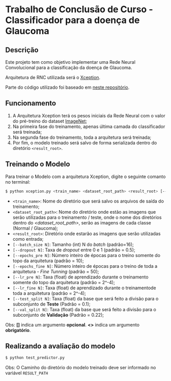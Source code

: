 # Trabalho de Conclusão de Curso - Classificador para a doença de Glaucoma

## Descrição

Este projeto tem como objetivo implementar uma Rede Neural Convolucional para a classificação da doença de Glaucoma.

Arquitetura de RNC utilizada será o [Xception](https://arxiv.org/pdf/1610.02357.pdf).

Parte do código utilizado foi baseado em [neste repositório](https://github.com/otenim/Xception-with-Your-Own-Dataset). 


## Funcionamento

1. A Arquitetura Xception terá os pesos iniciais da Rede Neural com o valor do pré-treino do dataset [ImageNet](https://image-net.org/);
2. Na primeira fase do treinamento, apenas última camada do classificador será treinada;
3. Na segunda fase do treinamento, toda a arquitetura será treinada;
4. Por fim, o modelo treinado será salvo de forma serializada dentro do diretório `<result_root>`.


## Treinando o Modelo

Para treinar o Modelo com a arquitetura Xception, digite o seguinte comanto no terminal:

```bash
$ python xception.py <train_name> <dataset_root_path> <result_root> [--batch_size N] [--dropout N] [--epochs_pre N] [--epochs_fine N] [--lr_pre N] [--lr_fine N] [--test_split N] [--val_split N]
```

* `<train_name>`: Nome do diretório que será salvo os arquivos de saída do treinamento;
* `<dataset_root_path>`: Nome do diretório onde estão as imagens que serão utilizadas para o treinamento / teste, onde o nome dos diretórios dentro do *<dataset_root_path>*, serão as imagens de cada classe (Normal / Glaucoma);
* `<result_root>`: Diretório onde estarão as imagens que serão utilizadas como entrada;
* `[--batch_size N]`: Tamanho (int) N do *batch* (padrão=16);
* `[--dropout N]`: Taxa de *dropout* entre 0 e 1 (padrão = 0.5);
* `[--epochs_pre N]`: Número inteiro de épocas para o treino somente do topo da arquitetura (padrão = 10);
* `[--epochs_fine N]`: Número inteiro de épocas para o treino de toda a arquitetura - *Fine Tunning* (padrão = 50);
* `[--lr_pre N]`: Taxa (float) de aprendizado durante o treinamento somente do topo da arquitetura (padrão = 2^-4);
* `[--lr_fine N]`: Taxa (float) de aprendizado durante o treinamentode toda a arquitetura (padrão = 2^-4);
* `[--test_split N]`: Taxa (float) da base que será feito a divisão para o subconjunto de **Teste** (Padrão = 0.1);
* `[--val_split N]`: Taxa (float) da base que será feito a divisão para o subconjunto de **Validação** (Padrão = 0.22);


Obs: **[]** indica um argumento **opcional**. **<>** indica um argumento **obrigatório**.


## Realizando a avaliação do modelo

```bash
$ python test_predictor.py
```

Obs: O Caminho do diretório do modelo treinado deve ser informado no variável `RESULT_PATH`